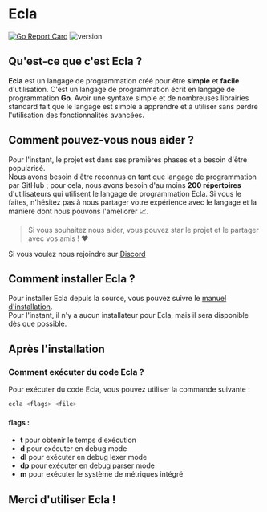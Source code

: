 # Ecla

[![Go Report Card](https://goreportcard.com/badge/github.com/Eclalang/Ecla)](https://goreportcard.com/report/github.com/Eclalang/Ecla)
![version](https://img.shields.io/github/go-mod/go-version/Eclalang/Ecla?style=plastic)

## Qu'est-ce que c'est Ecla ?

**Ecla** est un langage de programmation créé pour être **simple** et **facile** d'utilisation.
C'est un langage de programmation écrit en langage de programmation **Go**.
Avoir une syntaxe simple et de nombreuses librairies standard fait que le langage est simple à apprendre et à utiliser sans perdre l'utilisation des fonctionnalités avancées.

## Comment pouvez-vous nous aider ?

Pour l'instant, le projet est dans ses premières phases et a besoin d'être popularisé.  
Nous avons besoin d'être reconnus en tant que langage de programmation par GitHub ; pour cela, nous avons besoin d'au moins **200 répertoires** d'utilisateurs qui utilisent le langage de programmation Ecla.
Si vous le faites, n'hésitez pas à nous partager votre expérience avec le langage et la manière dont nous pouvons l'améliorer 📈.

> Si vous souhaitez nous aider, vous pouvez star le projet et le partager avec vos amis ! ❤️

Si vous voulez nous rejoindre sur [Discord](https://discord.gg/xYnaAjEFgs)

## Comment installer Ecla ?

Pour installer Ecla depuis la source, vous pouvez suivre le [manuel d'installation](https://github.com/Eclalang/Ecla/blob/main/INSTALL.md).  
Pour l'instant, il n'y a aucun installateur pour Ecla, mais il sera disponible dès que possible.

## Après l'installation

### Comment exécuter du code Ecla ?

Pour exécuter du code Ecla, vous pouvez utiliser la commande suivante :

```bash
ecla <flags> <file>
```
#### flags :

- **t** pour obtenir le temps d'exécution
- **d** pour exécuter en debug mode
- **dl** pour exécuter en debug lexer mode
- **dp** pour exécuter en debug parser mode
- **m** pour exécuter le système de métriques intégré

## Merci d'utiliser Ecla !
